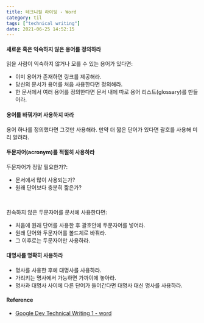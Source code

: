 ```yaml
---
title: 테크니컬 라이팅 - Word
category: til
tags: ["technical writing"]
date: 2021-06-25 14:52:15
---
```


#### 새로운 혹은 익숙하지 않은 용어를 정의하라
읽을 사람이 익숙하지 않거나 모를 수 있는 용어가 있다면:
- 이미 용어가 존재하면 링크를 제공해라.
- 당신의 문서가 용어를 처음 사용한다면 정의해라.
- 한 문서에서 여러 용어를 정의한다면 문서 내에 따로 용어 리스트(glossary)를 만들어라.

#### 용어를 바꿔가며 사용하지 마라
용어 하나를 정의했다면 그것만 사용해라. 만약 더 짧은 단어가 있다면 괄호를 사용해 미리 알려라.

#### 두문자어(acronym)를 적절히 사용하라

두문자어가 정말 필요한가?:
- 문서에서 많이 사용되는가?
- 원래 단어보다 충분히 짧은가?

<br/>

친숙하지 않은 두문자어를 문서에 사용한다면:
- 처음에 원래 단어를 사용한 후 괄호안에 두문자어를 넣어라.
- 원래 단어와 두문자어를 볼드체로 바꿔라.
- 그 이후로는 두문자어만 사용하라.

#### 대명사를 명확히 사용하라

- 명사를 사용한 후에 대명사를 사용하라.
- 가리키는 명사에서 가능하면 가까이에 놓아라.
- 명사과 대명사 사이에 다른 단어가 들어간다면 대명사 대신 명사를 사용하라.

#### Reference
- [Google Dev Technical Writing 1 - word](https://developers.google.com/tech-writing/one/words)